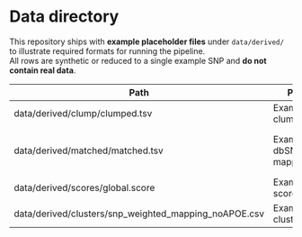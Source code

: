 # Data directory

This repository ships with **example placeholder files** under `data/derived/` to illustrate required formats for running the pipeline.  
All rows are synthetic or reduced to a single example SNP and **do not contain real data**.

| Path                                                  | Purpose                       | Format                                        |
|-------------------------------------------------------|-------------------------------|-----------------------------------------------|
| data/derived/clump/clumped.tsv                        | Example PLINK clump output    | Columns: SNP, P |
| data/derived/matched/matched.tsv                      | Example dbSNP→cohort mapping  | RSID, ADNI_VARIANT_ID, REF, ALT, CHR, POS |
| data/derived/scores/global.score                      | Example PLINK score template  | ADNI_ID, A1, FINAL_EFFECT |
| data/derived/clusters/snp_weighted_mapping_noAPOE.csv | Example cluster weights       | SNP, cluster, weighted_factor |
